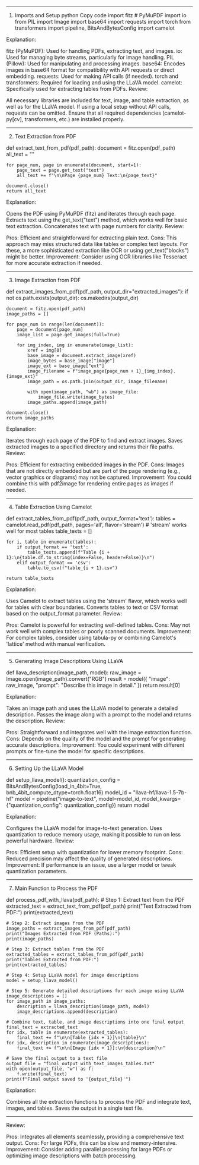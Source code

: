 
------------------------------------------------------------

1. Imports and Setup
python
Copy code
import fitz  # PyMuPDF
import io
from PIL import Image
import base64
import requests
import torch
from transformers import pipeline, BitsAndBytesConfig
import camelot


Explanation:

fitz (PyMuPDF): Used for handling PDFs, extracting text, and images.
io: Used for managing byte streams, particularly for image handling.
PIL (Pillow): Used for manipulating and processing images.
base64: Encodes images in base64 format for compatibility with API requests or direct embedding.
requests: Used for making API calls (if needed).
torch and transformers: Required for loading and using the LLaVA model.
camelot: Specifically used for extracting tables from PDFs.
Review:

All necessary libraries are included for text, image, and table extraction, as well as for the LLaVA model.
If using a local setup without API calls, requests can be omitted.
Ensure that all required dependencies (camelot-py[cv], transformers, etc.) are installed properly.

-----------------------------------------------------------------

2. Text Extraction from PDF

def extract_text_from_pdf(pdf_path):
    document = fitz.open(pdf_path)
    all_text = ""
    
    for page_num, page in enumerate(document, start=1):
        page_text = page.get_text("text")
        all_text += f"\n\nPage {page_num} Text:\n{page_text}"
    
    document.close()
    return all_text

Explanation:

Opens the PDF using PyMuPDF (fitz) and iterates through each page.
Extracts text using the get_text("text") method, which works well for basic text extraction.
Concatenates text with page numbers for clarity.
Review:

Pros: Efficient and straightforward for extracting plain text.
Cons: This approach may miss structured data like tables or complex text layouts. For these, a more sophisticated extraction like OCR or using get_text("blocks") might be better.
Improvement: Consider using OCR libraries like Tesseract for more accurate extraction if needed.

------------------------------------------------------------------------

3. Image Extraction from PDF

def extract_images_from_pdf(pdf_path, output_dir="extracted_images"):
    if not os.path.exists(output_dir):
        os.makedirs(output_dir)

    document = fitz.open(pdf_path)
    image_paths = []
    
    for page_num in range(len(document)):
        page = document[page_num]
        image_list = page.get_images(full=True)
        
        for img_index, img in enumerate(image_list):
            xref = img[0]
            base_image = document.extract_image(xref)
            image_bytes = base_image["image"]
            image_ext = base_image["ext"]
            image_filename = f"image_page{page_num + 1}_{img_index}.{image_ext}"
            image_path = os.path.join(output_dir, image_filename)
            
            with open(image_path, "wb") as image_file:
                image_file.write(image_bytes)
            image_paths.append(image_path)
    
    document.close()
    return image_paths

Explanation:

Iterates through each page of the PDF to find and extract images.
Saves extracted images to a specified directory and returns their file paths.
Review:

Pros: Efficient for extracting embedded images in the PDF.
Cons: Images that are not directly embedded but are part of the page rendering (e.g., vector graphics or diagrams) may not be captured.
Improvement: You could combine this with pdf2image for rendering entire pages as images if 
needed.


------------------------------------------------------------------------

4. Table Extraction Using Camelot

def extract_tables_from_pdf(pdf_path, output_format='text'):
    tables = camelot.read_pdf(pdf_path, pages='all', flavor='stream')  # 'stream' works well for most tables
    table_texts = []
    
    for i, table in enumerate(tables):
        if output_format == 'text':
            table_texts.append(f"Table {i + 1}:\n{table.df.to_string(index=False, header=False)}\n")
        elif output_format == 'csv':
            table.to_csv(f"table_{i + 1}.csv")
    
    return table_texts

Explanation:

Uses Camelot to extract tables using the 'stream' flavor, which works well for tables with clear boundaries.
Converts tables to text or CSV format based on the output_format parameter.
Review:

Pros: Camelot is powerful for extracting well-defined tables.
Cons: May not work well with complex tables or poorly scanned documents.
Improvement: For complex tables, consider using tabula-py or combining Camelot's 'lattice' method with manual verification.


----------------------------------------------------------------------

5. Generating Image Descriptions Using LLaVA

def llava_description(image_path, model):
    raw_image = Image.open(image_path).convert("RGB")
    result = model({
        "image": raw_image, 
        "prompt": "Describe this image in detail."
    })
    return result[0]

Explanation:

Takes an image path and uses the LLaVA model to generate a detailed description.
Passes the image along with a prompt to the model and returns the description.
Review:

Pros: Straightforward and integrates well with the image extraction function.
Cons: Depends on the quality of the model and the prompt for generating accurate descriptions.
Improvement: You could experiment with different prompts or fine-tune the model for specific descriptions.


----------------------------------------------------------------------

6. Setting Up the LLaVA Model

def setup_llava_model():
    quantization_config = BitsAndBytesConfig(load_in_4bit=True, bnb_4bit_compute_dtype=torch.float16)
    model_id = "llava-hf/llava-1.5-7b-hf"
    model = pipeline("image-to-text", model=model_id, model_kwargs={"quantization_config": quantization_config})
    return model

Explanation:

Configures the LLaVA model for image-to-text generation.
Uses quantization to reduce memory usage, making it possible to run on less powerful hardware.
Review:

Pros: Efficient setup with quantization for lower memory footprint.
Cons: Reduced precision may affect the quality of generated descriptions.
Improvement: If performance is an issue, use a larger model or tweak quantization parameters.


----------------------------------------------------------------------

7. Main Function to Process the PDF

def process_pdf_with_llava(pdf_path):
    # Step 1: Extract text from the PDF
    extracted_text = extract_text_from_pdf(pdf_path)
    print("Text Extracted from PDF:")
    print(extracted_text)
    
    # Step 2: Extract images from the PDF
    image_paths = extract_images_from_pdf(pdf_path)
    print("Images Extracted from PDF (Paths):")
    print(image_paths)
    
    # Step 3: Extract tables from the PDF
    extracted_tables = extract_tables_from_pdf(pdf_path)
    print("Tables Extracted from PDF:")
    print(extracted_tables)

    # Step 4: Setup LLaVA model for image descriptions
    model = setup_llava_model()

    # Step 5: Generate detailed descriptions for each image using LLaVA
    image_descriptions = []
    for image_path in image_paths:
        description = llava_description(image_path, model)
        image_descriptions.append(description)
    
    # Combine text, table, and image descriptions into one final output
    final_text = extracted_text
    for idx, table in enumerate(extracted_tables):
        final_text += f"\n\n[Table {idx + 1}]\n{table}\n"
    for idx, description in enumerate(image_descriptions):
        final_text += f"\n\n[Image {idx + 1}]:\n{description}\n"
    
    # Save the final output to a text file
    output_file = "final_output_with_text_images_tables.txt"
    with open(output_file, "w") as f:
        f.write(final_text)
    print(f"Final output saved to '{output_file}'")

Explanation:

Combines all the extraction functions to process the PDF and integrate text, images, and tables.
Saves the output in a single text file.


-----------------------------------------------------------------------

Review:

Pros: Integrates all elements seamlessly, providing a comprehensive text output.
Cons: For large PDFs, this can be slow and memory-intensive.
Improvement: Consider adding parallel processing for large PDFs or optimizing image descriptions with batch processing.